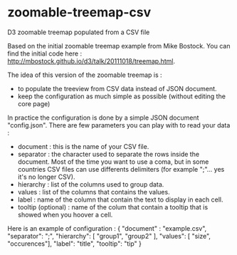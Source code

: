 zoomable-treemap-csv
====================

D3 zoomable treemap populated from a CSV file

Based on the initial zoomable treemap example from Mike Bostock. You can find the initial code here : http://mbostock.github.io/d3/talk/20111018/treemap.html.

The idea of this version of the zoomable treemap is :
- to populate the treeview from CSV data instead of JSON document.
- keep the configuration as much simple as possible (without editing the core page)

In practice the configuration is done by a simple JSON document "config.json". There are few parameters you can play with to read your data :
- document : this is the name of your CSV file. 
- separator : the character used to separate the rows inside the document. Most of the time you want to use a coma, but in some countries CSV files can use differents delimiters (for example ";"... yes it's no longer CSV).
- hierarchy : list of the columns used to group data.
- values : list of the columns that contains the values.
- label : name of the column that contain the text to display in each cell.
- tooltip (optional) : name of the colum that contain a tooltip that is showed when you hoover a cell.

Here is an example of configuration :
{
 "document" : "example.csv",
 "separator": ";",
 "hierarchy": [ "group1", "group2" ],
 "values":    [ "size", "occurences"],
 "label":     "title",
 "tooltip":   "tip"
}
